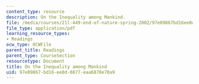 ```yaml
---
content_type: resource
description: On the Inequality among Mankind.
file: /media/courses/21l-449-end-of-nature-spring-2002/97e09867bd16ee0d0877eaa6870e70a9_lecture10.pdf
file_type: application/pdf
learning_resource_types:
- Readings
ocw_type: OCWFile
parent_title: Readings
parent_type: CourseSection
resourcetype: Document
title: On the Inequality among Mankind
uid: 97e09867-bd16-ee0d-0877-eaa6870e70a9
---
```

